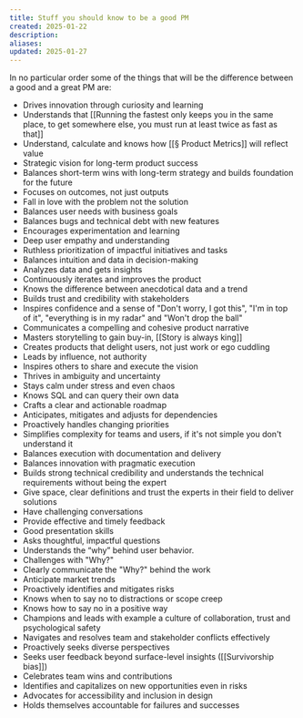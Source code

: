 ```yaml
---
title: Stuff you should know to be a good PM
created: 2025-01-22
description: 
aliases: 
updated: 2025-01-27
---
```

In no particular order some of the things that will be the difference between a good and a great PM are:
- Drives innovation through curiosity and learning
- Understands that [[Running the fastest only keeps you in the same place, to get somewhere else, you must run at least twice as fast as that]] 
- Understand, calculate and knows how [[§ Product Metrics]] will reflect value
- Strategic vision for long-term product success
- Balances short-term wins with long-term strategy and builds foundation for the future
- Focuses on outcomes, not just outputs
- Fall in love with the problem not the solution
- Balances user needs with business goals
- Balances bugs and technical debt with new features
- Encourages experimentation and learning
- Deep user empathy and understanding
- Ruthless prioritization of impactful initiatives and tasks
- Balances intuition and data in decision-making
- Analyzes data and gets insights
- Continuously iterates and improves the product
- Knows the difference between anecdotical data and a trend
- Builds trust and credibility with stakeholders
- Inspires confidence and a sense of "Don't worry, I got this", "I'm in top of it", "everything is in my radar" and "Won't drop the ball"
- Communicates a compelling and cohesive product narrative
- Masters storytelling to gain buy-in, [[Story is always king]]
- Creates products that delight users, not just work or ego cuddling
- Leads by influence, not authority
- Inspires others to share and execute the vision
- Thrives in ambiguity and uncertainty
- Stays calm under stress and even chaos
- Knows SQL and can query their own data
- Crafts a clear and actionable roadmap
- Anticipates, mitigates and adjusts for dependencies
- Proactively handles changing priorities
- Simplifies complexity for teams and users, if it's not simple you don't understand it
- Balances execution with documentation and delivery
- Balances innovation with pragmatic execution
- Builds strong technical credibility and understands the technical requirements without being the expert
- Give space, clear definitions and trust the experts in their field to deliver solutions
- Have challenging conversations
- Provide effective and timely feedback
- Good presentation skills
- Asks thoughtful, impactful questions
- Understands the “why” behind user behavior.
- Challenges with "Why?"
- Clearly communicate the "Why?" behind the work
- Anticipate market trends
- Proactively identifies and mitigates risks
- Knows when to say no to distractions or scope creep
- Knows how to say no in a positive way
- Champions and leads with example a culture of collaboration, trust and psychological safety
- Navigates and resolves team and stakeholder conflicts effectively
- Proactively seeks diverse perspectives
- Seeks user feedback beyond surface-level insights ([[Survivorship bias]])
- Celebrates team wins and contributions
- Identifies and capitalizes on new opportunities even in risks
- Advocates for accessibility and inclusion in design
- Holds themselves accountable for failures and successes